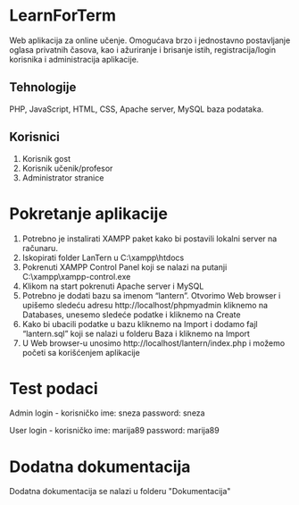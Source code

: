 # LearnForTerm
Web aplikacija za online učenje. Omogućava brzo i jednostavno postavljanje oglasa privatnih časova, kao i ažuriranje i brisanje istih, registracija/login korisnika i
administracija aplikacije.

## Tehnologije 
PHP, JavaScript, HTML, CSS, Apache server, MySQL baza podataka. 

## Korisnici 
1. Korisnik gost
2. Korisnik učenik/profesor
3. Administrator stranice

# Pokretanje aplikacije 
1. Potrebno je instalirati XAMPP paket kako bi postavili lokalni server na računaru.
2. Iskopirati folder LanTern u C:\xampp\htdocs
3. Pokrenuti XAMPP Control Panel koji se nalazi na putanji C:\xampp\xampp-control.exe
4. Klikom na start pokrenuti Apache server i MySQL
5. Potrebno je dodati bazu sa imenom “lantern”. Otvorimo Web browser i upišemo sledeću adresu http://localhost/phpmyadmin kliknemo na Databases, unesemo sledeće 
   podatke i kliknemo na Create
6. Kako bi ubacili podatke u bazu kliknemo na Import i dodamo fajl “lantern.sql” koji se nalazi u folderu Baza i kliknemo na Import
7. U Web browser-u unosimo http://localhost/lantern/index.php i možemo početi sa korišćenjem aplikacije

# Test podaci 
Admin login - korisničko ime: sneza password: sneza

User login - korisničko ime: marija89 password: marija89

# Dodatna dokumentacija 
Dodatna dokumentacija se nalazi u folderu "Dokumentacija"

